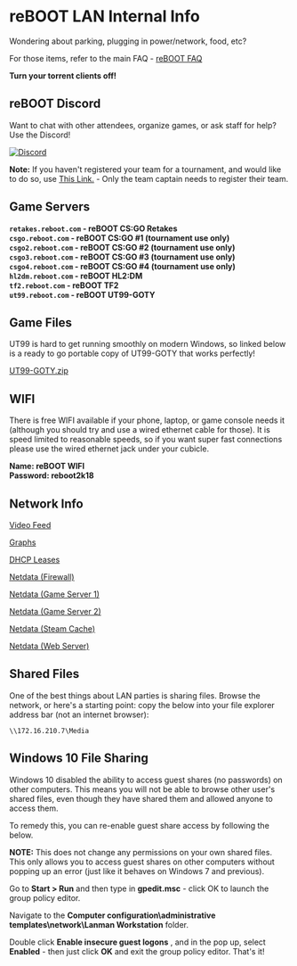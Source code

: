 # reBOOT LAN Internal Info
Wondering about parking, plugging in power/network, food, etc?   

For those items, refer to the main FAQ - [reBOOT FAQ](http://rebootlan.com/guide/)

**Turn your torrent clients off!**  


## reBOOT Discord
Want to chat with other attendees, organize games, or ask staff for help? Use the Discord!


[![Discord](discord.png)](https://discord.gg/KrjuCKH)

**Note:** If you haven't registered your team for a tournament, and would like to do so, use [This Link.](https://rebootlan.challonge.com/tournaments)  - Only the team captain needs to register their team.


## Game Servers
**`retakes.reboot.com` - reBOOT CS:GO Retakes**  
**`csgo.reboot.com` - reBOOT CS:GO  #1 (tournament use only)**  
**`csgo2.reboot.com` - reBOOT CS:GO  #2 (tournament use only)**  
**`csgo3.reboot.com` - reBOOT CS:GO  #3 (tournament use only)**  
**`csgo4.reboot.com` - reBOOT CS:GO  #4 (tournament use only)**  
**`hl2dm.reboot.com` - reBOOT HL2:DM**  
**`tf2.reboot.com` - reBOOT TF2**  
**`ut99.reboot.com` - reBOOT UT99-GOTY**  


## Game Files
UT99 is hard to get running smoothly on modern Windows, so linked below is a ready to go portable copy of UT99-GOTY that works perfectly!  

[UT99-GOTY.zip](/files/UT99-GOTY.zip)  

## WIFI
There is free WIFI available if your phone, laptop, or game console needs it (although you should try and use a wired ethernet cable for those). It is speed limited to reasonable speeds, so if you want super fast connections please use the wired ethernet jack under your cubicle.  

**Name: reBOOT WIFI**  
**Password: reboot2k18**  

## Network Info

[Video Feed](https://rebootlan.com/live/)   

[Graphs](http://graphs.reboot.com:3000/d/q597Dw1ik/reboot-lan?refresh=1m&orgId=1&kiosk=tv)   

[DHCP Leases](http://dhcp.reboot.com/dhcp_statistics)   

[Netdata (Firewall)](http://reboot.com/netdata/host/Firewall/#menu_system;theme=slate;help=true)  

[Netdata (Game Server 1)](http://reboot.com/netdata/host/Game-Server-1/#menu_system;theme=slate;help=true)  

[Netdata (Game Server 2)](http://reboot.com/netdata/host/Game-Server-2/#menu_system;theme=slate;help=true)  

[Netdata (Steam Cache)](http://reboot.com/netdata/host/Steam%20Cache/#;theme=slate;help=true)  

[Netdata (Web Server)](http://reboot.com/netdata/#menu_system;theme=slate;help=true)  

## Shared Files

One of the best things about LAN parties is sharing files. Browse the network, or here's a starting point: copy the below into your file explorer address bar (not an internet browser):  

`\\172.16.210.7\Media`  

## Windows 10 File Sharing

Windows 10 disabled the ability to access guest shares (no passwords) on other computers. This means you will not be able to browse other user's shared files, even though they have shared them and allowed anyone to access them.  

To remedy this, you can re-enable guest share access by following the below.

**NOTE:** This does not change any permissions on your own shared files. This only allows you to access guest shares on other computers without popping up an error (just like it behaves on Windows 7 and previous).

Go to **Start >  Run** and then type in **gpedit.msc**  - click OK to launch the group policy editor.  

Navigate to the **Computer configuration\administrative templates\network\Lanman Workstation** folder.

Double click **Enable insecure guest logons** , and in the pop up, select **Enabled** - then just click **OK** and exit the group policy editor. That's it!